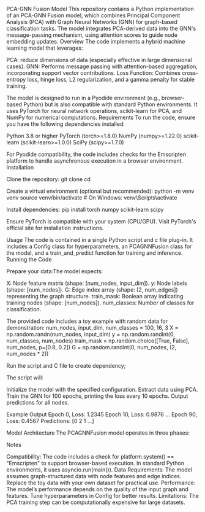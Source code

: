 PCA-GNN Fusion Model This repository contains a Python implementation of an PCA-GNN Fusion model, which combines Principal Component Analysis (PCA) with Graph Neural Networks (GNN) for graph-based classification tasks. The model integrates PCA-derived data into the GNN's message-passing mechanism, using attention scores to guide node embedding updates. Overview The code implements a hybrid machine learning model that leverages:

PCA: reduce dimensions of data (especially effective in large dimensional cases). GNN: Performs message passing with attention-based aggregation, incorporating support vector contributions. Loss Function: Combines cross-entropy loss, hinge loss, L2 regularization, and a gamma penalty for stable training.

The model is designed to run in a Pyodide environment (e.g., browser-based Python) but is also compatible with standard Python environments. It uses PyTorch for neural network operations, scikit-learn for PCA, and NumPy for numerical computations. Requirements To run the code, ensure you have the following dependencies installed:

Python 3.8 or higher PyTorch (torch>=1.8.0) NumPy (numpy>=1.22.0) scikit-learn (scikit-learn>=1.0.0) SciPy (scipy>=1.7.0)

For Pyodide compatibility, the code includes checks for the Emscripten platform to handle asynchronous execution in a browser environment. Installation

Clone the repository: git clone cd

Create a virtual environment (optional but recommended): python -m venv venv source venv/bin/activate # On Windows: venv\Scripts\activate

Install dependencies: pip install torch numpy scikit-learn scipy

Ensure PyTorch is compatible with your system (CPU/GPU). Visit PyTorch's official site for installation instructions.

Usage The code is contained in a single Python script and c file plug-in. It includes a Config class for hyperparameters, an PCAGNNFusion class for the model, and a train_and_predict function for training and inference. Running the Code

Prepare your data:The model expects:

X: Node feature matrix (shape: [num_nodes, input_dim]). y: Node labels (shape: [num_nodes]). G: Edge index array (shape: [2, num_edges]) representing the graph structure. train_mask: Boolean array indicating training nodes (shape: [num_nodes]). num_classes: Number of classes for classification.

The provided code includes a toy example with random data for demonstration: num_nodes, input_dim, num_classes = 100, 16, 3 X = np.random.randn(num_nodes, input_dim) y = np.random.randint(0, num_classes, num_nodes) train_mask = np.random.choice([True, False], num_nodes, p=[0.8, 0.2]) G = np.random.randint(0, num_nodes, (2, num_nodes * 2))

Run the script and C file to create dependency;

The script will:

Initialize the model with the specified configuration. Extract data using PCA. Train the GNN for 100 epochs, printing the loss every 10 epochs. Output predictions for all nodes.

Example Output Epoch 0, Loss: 1.2345 Epoch 10, Loss: 0.9876 ... Epoch 90, Loss: 0.4567 Predictions: [0 2 1 ...]

Model Architecture The PCAGNNFusion model operates in three phases:


Notes

Compatibility: The code includes a check for platform.system() == "Emscripten" to support browser-based execution. In standard Python environments, it uses asyncio.run(main()). Data Requirements: The model assumes graph-structured data with node features and edge indices. Replace the toy data with your own dataset for practical use. Performance: The model’s performance depends on the quality of the input graph and features. Tune hyperparameters in Config for better results. Limitations: The PCA training step can be computationally expensive for large datasets. 

